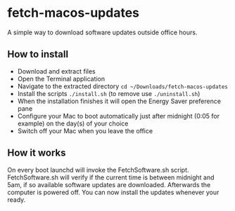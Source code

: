 # fetch-macos-updates
A simple way to download software updates outside office hours.

How to install
--------------
* Download and extract files
* Open the Terminal application
* Navigate to the extracted directory `cd ~/Downloads/fetch-macos-updates`
* Install the scripts `./install.sh` (to remove use `./uninstall.sh`)
* When the installation finishes it will open the Energy Saver preference pane
* Configure your Mac to boot automatically just after midnight (0:05 for example) on the day(s) of your choice
* Switch off your Mac when you leave the office

How it works
------------
On every boot launchd will invoke the FetchSoftware.sh script. FetchSoftware.sh will verify if the current time is between midnight and 5am, if so available software updates are downloaded. Afterwards the computer is powered off. You can now install the updates whenever your ready.